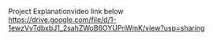 Project Explanationvideo link below <br>
<a href="https://drive.google.com/file/d/1-1ewzVvTdbxbJ1_2sahZWoB6OYUPnWmK/view?usp=sharing">https://drive.google.com/file/d/1-1ewzVvTdbxbJ1_2sahZWoB6OYUPnWmK/view?usp=sharing</a>
